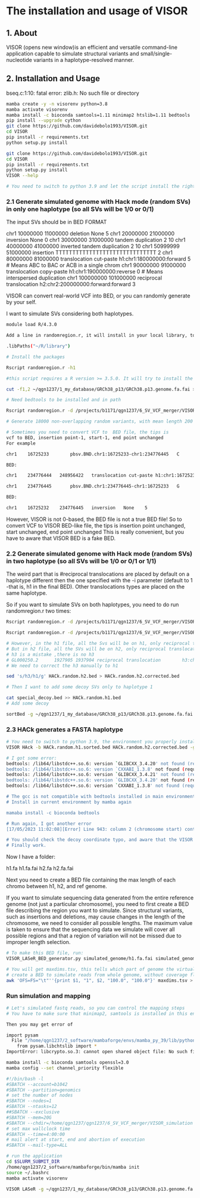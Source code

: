 # The installation and usage of VISOR

## 1. About

VISOR (opens new window)is an efficient and versatile command-line application capable to simulate structural variants and small/single-nucleotide variants in a haplotype-resolved manner. 

## 2. Installation and Usage

bseq.c:1:10: fatal error: zlib.h: No such file or directory

```bash
mamba create -y -n visorenv python=3.8
mamba activate visorenv
mamba install -c bioconda samtools=1.11 minimap2 htslib=1.11 bedtools
pip install --upgrade cython
git clone https://github.com/davidebolo1993/VISOR.git
cd VISOR
pip install -r requirements.txt
python setup.py install

git clone https://github.com/davidebolo1993/VISOR.git
cd VISOR
pip install -r requirements.txt
python setup.py install
VISOR --help

# You need to switch to python 3.9 and let the script install the right version of minimap2 and samtools for you
```

### 2.1 Generate simulated genome with Hack mode (random SVs) in only one haplotype (so all SVs will be 1/0 or 0/1)

The input SVs should be in BED FORMAT

chr1	10000000	11000000	deletion	None	5
chr1	20000000	21000000	inversion	None	0
chr1	30000000	31000000	tandem duplication	2	10
chr1	40000000	41000000	inverted tandem duplication	2	10
chr1	50999999	51000000	insertion	TTTTTTTTTTTTTTTTTTTTTTTTTTTTTT	2
chr1	80000000	81000000	translocation cut-paste	h1:chr1:180000000:forward	5  # Means ABC to BAC or ACB in a single chrom
chr1	90000000	91000000	translocation copy-paste	h1:chr1:190000000:reverse	0  # Means interspersed duplication
chr1	100000000	101000000	reciprocal translocation	h2:chr2:200000000:forward:forward	3

VISOR can convert real-world VCF into BED, or you can randomly generate by your self.

I want to simulate SVs considering both haplotypes.

```bash
module load R/4.3.0

Add a line in randomregion.r, it will install in your local library, to solve the sudo problem

.libPaths("~/R/library")

# Install the packages

Rscript randomregion.r -h1

#this script requires a R version >= 3.5.0. It will try to install the needed packages if not already in your package list

cut -f1,2 ~/qgn1237/1_my_database/GRCh38_p13/GRCh38.p13.genome.fa.fai > chrom.dim.tsv # From index

# Need bedtools to be installed and in path

Rscript randomregion.r -d /projects/b1171/qgn1237/6_SV_VCF_merger/VISOR_simulation/chrom.dim.tsv -n 18000 -l 10000 -v 'deletion,insertion,tandem duplication,inverted tandem duplication,translocation copy-paste,translocation cut-paste,reciprocal translocation,inversion' -r '35:35:5:5:5:5:5:5' | sortBed > HACk.random.bed

# Generate 18000 non-overlapping random variants, with mean length 200 Kb, with a fixed ratio.

# Sometimes you need to convert VCF to  BED file, the tips is
vcf to BED, insertion point-1, start-1, end point unchanged
For example

chr1    16725233        pbsv.BND.chr1:16725233-chr1:234776445   C       [chr1:234776445[C       .       PASS    SVTYPE=BND;CIPOS=-4,14;MATEID=pbsv.BND.chr1:234776445-chr1:16725233;MATEDIST=218051212  GT:AD:DP        0/1:2,4:6

BED:

chr1	234776444	248956422	translocation cut-paste	h1:chr1:16725232:reverse	5

chr1    234776445       pbsv.BND.chr1:234776445-chr1:16725233   G       [chr1:16725233[G        .       PASS    SVTYPE=BND;CIPOS=-4,8;MATEID=pbsv.BND.chr1:16725233-chr1:234776445;MATEDIST=218051212   GT:AD:DP        1/1:1,4:5

BED:

chr1	16725232   	234776445	inversion	None	5

```

However, VISOR is not 0-based, the BED file is not a true BED file!
So to convert VCF to  VISOR BED-like file, the tips is
insertion point unchanged, start unchanged, end point unchanged
This is really convenient, but you have to aware that VISOR BED is a fake BED.

### 2.2 Generate simulated genome with Hack mode (random SVs) in two haplotype (so all SVs will be 1/0 or 0/1 or 1/1)

The weird part that is #reciprocal translocations are placed by default on a haplotype different then the one specified with the -i parameter (default to 1 -that is, h1 in the final BED). Other translocations types are placed on the same haplotype.

So if you want to simulate SVs on both haplotypes, you need to do run randomregion.r two times:

```bash
Rscript randomregion.r -d /projects/b1171/qgn1237/6_SV_VCF_merger/VISOR_simulation/chrom.dim.tsv -i 1 -n 18000 -l 10000 -v 'deletion,insertion,tandem duplication,inverted tandem duplication,translocation copy-paste,translocation cut-paste,reciprocal translocation,inversion' -r '35:35:5:5:5:5:5:5' | sortBed > HACk.random.bed

Rscript randomregion.r -d /projects/b1171/qgn1237/6_SV_VCF_merger/VISOR_simulation/chrom.dim.tsv -i 2 -n 18000 -l 10000 -v 'deletion,insertion,tandem duplication,inverted tandem duplication,translocation copy-paste,translocation cut-paste,reciprocal translocation,inversion' -r '35:35:5:5:5:5:5:5' | sortBed > HACk.random.bed

# However, in the h1 file, all the Svs will be on h1, only reciprocal translocations is on h2
# But in h2 file, all the SVs will be on h2, only reciprocal translocations is on hc3806b6_0
# h3 is a mistake ,there is no h3
# GL000250.2      1927905 1937904 reciprocal translocation        h3:chr8:112551381:reverse:forward       9
# We need to correct the h3 manually to h1

sed 's/h3/h1/g' HACk.random.h2.bed > HACk.random.h2.corrected.bed

# Then I want to add some decoy SVs only to haplotype 1

cat special_decoy.bed >> HACk.random.h1.bed
# Add some decoy

sortBed -g ~/qgn1237/1_my_database/GRCh38_p13/GRCh38.p13.genome.fa.fai -i HACk.random.h1.bed  > HACk.random.h1.sorted.bed

```

### 2.3 HACk generates a FASTA haplotype

```bash
# You need to switch to python 3.9, the environment you properly install VISOR
VISOR HAck -b HACk.random.h1.sorted.bed HACk.random.h2.corrected.bed -g ~/qgn1237/1_my_database/GRCh38_p13/GRCh38.p13.genome.fa -o simulated_genome

# I got some error:
bedtools: /lib64/libstdc++.so.6: version `GLIBCXX_3.4.20' not found (required by bedtools)
bedtools: /lib64/libstdc++.so.6: version `CXXABI_1.3.8' not found (required by bedtools)
bedtools: /lib64/libstdc++.so.6: version `GLIBCXX_3.4.21' not found (required by bedtools)
bedtools: /lib64/libstdc++.so.6: version `GLIBCXX_3.4.20' not found (required by bedtools)
bedtools: /lib64/libstdc++.so.6: version `CXXABI_1.3.8' not found (required by bedtools)

# The gcc is not compatible with bedtools installed in main environment path
# Install in current environment by mamba again

mamaba install -c bioconda bedtools

# Run again, I got another error
[17/05/2023 11:02:08][Error] Line 943: column 2 (chromosome start) contains an invalid coordinate (lower than chromosome start or greater than chromosome end)

# You should check the decoy coordinate typo, and aware that the VISOR BED is not a true BED format
# Finally work.
```

Now I have a folder:

h1.fa  h1.fa.fai  h2.fa  h2.fa.fai

Next you need to create a BED file containing the max length of each chromo between h1, h2, and ref genome.

If you want to simulate sequencing data generated from the entire reference genome (not just a particular chromosome), you need to first create a BED file describing the region you want to simulate. Since structural variants, such as insertions and deletions, may cause changes in the length of the chromosome, we need to consider all possible lengths. The maximum value is taken to ensure that the sequencing data we simulate will cover all possible regions and that a region of variation will not be missed due to improper length selection.

```bash
# To make this BED file, run:
VISOR_LASeR_BED_generator.py simulated_genome/h1.fa.fai simulated_genome/h2.fa.fai ~/qgn1237/1_my_database/GRCh38_p13/GRCh38.p13.genome.fa.fai

# You will get maxdims.tsv, this tells which part of genome the virtual sequencing generated.
# create a BED to simulate reads from whole genome, without coverage fluctuations (that is, capture bias value in 4th column is 100.0) and without normal contamination (that is, purity value in 5th column is 100.0)
awk 'OFS=FS="\t"''{print $1, "1", $2, "100.0", "100.0"}' maxdims.tsv > shorts.laser.simple.bed
```

### Run simulation and mapping

```bash
# Let's simulated fastq reads, so you can control the mapping steps
# You have to make sure that minimap2, samtools is installed in this environment

Then you may get error of 

import pysam
  File "/home/qgn1237/2_software/mambaforge/envs/mamba_py_39/lib/python3.9/site-packages/pysam/__init__.py", line 4, in <module>
    from pysam.libchtslib import *
ImportError: libcrypto.so.3: cannot open shared object file: No such file or directory

mamba install -c bioconda samtools openssl=3.0
mamba config --set channel_priority flexible

#!/bin/bash -l
#SBATCH --account=b1042
#SBATCH --partition=genomics
# set the number of nodes
#SBATCH --nodes=1
#SBATCH --ntasks=12
##SBATCH --exclusive
#SBATCH --mem=20G
#SBATCH --chdir=/home/qgn1237/qgn1237/6_SV_VCF_merger/VISOR_simulation
# set max wallclock time
#SBATCH --time=4:00:00
# mail alert at start, end and abortion of execution
#SBATCH --mail-type=ALL

# run the application
cd $SLURM_SUBMIT_DIR
/home/qgn1237/2_software/mambaforge/bin/mamba init
source ~/.bashrc
mamba activate visorenv

VISOR LASeR -g ~/qgn1237/1_my_database/GRCh38_p13/GRCh38.p13.genome.fa -s simulated_genome -b shorts.laser.simple.bed -o ont_fastq --threads 12 --coverage 10 --fastq --read_type nanopore
```